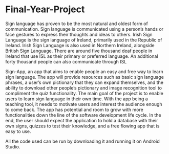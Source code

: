 # Final-Year-Project

  Sign language has proven to be the most natural and oldest form of communication.  Sign language is communicated using a person’s hands or face gestures to express their thoughts and ideas to others. Irish Sign Language is the sign language of Ireland, primarily used in the Republic of Ireland. Irish Sign Language is also used in Northern Ireland, alongside British Sign Language. There are around five thousand deaf people in Ireland that use ISL as their primary or preferred language. An additional forty thousand people can also communicate through ISL
  
  Sign-App, an app that aims to enable people an easy and free way to learn sign language. The app will provide resources such as  basic sign language phrases, a user’s own pictionary that they can expand themselves, and the ability to download other people’s pictionary and image recognition tool to compliment the quiz functionality. The main goal of the project is to enable users to learn sign language in their own time. With the app being a teaching tool, it needs to motivate users and interest the audience enough to come back. The app has potential and room to grow with more functionalities down the line of the software development life cycle. In the end, the user should expect the application to hold a database with their own signs, quizzes to test their knowledge, and a free flowing app that is easy to use.
  
  All the code used can be run by downloading it and running it on Android Studio.


